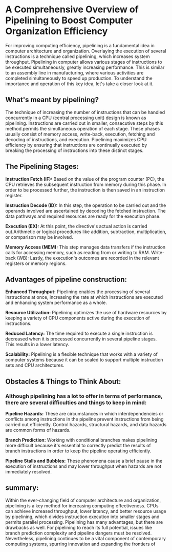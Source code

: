 # A Comprehensive Overview of Pipelining to Boost Computer Organization Efficiency

For improving computing efficiency, pipelining is a fundamental idea in computer architecture and organization. Overlaying the execution of several instructions is a technique called pipelining, which increases system throughput. Pipelining in computer allows various stages of instructions to be executed simultaneously, greatly increasing performance. This is similar to an assembly line in manufacturing, where various activities are completed simultaneously to speed up production. To understand the importance and operation of this key idea, let's take a closer look at it.


## What's meant by pipelining?

The technique of increasing the number of instructions that can be handled concurrently in a CPU (central processing unit) design is known as pipelining. Instructions are carried out in smaller, consecutive steps by this method.permits the simultaneous operation of each stage. These phases usually consist of memory access, write-back, execution, fetching and decoding of instructions, and execution. Pipelining maximizes CPU efficiency by ensuring that instructions are continually executed by breaking the processing of instructions into these distinct stages.


## The Pipelining Stages:


**Instruction Fetch (IF):** Based on the value of the program counter (PC), the CPU retrieves the subsequent instruction from memory during this phase. In order to be processed further, the instruction is then saved in an instruction register.


**Instruction Decode (ID):** In this step, the operation to be carried out and the operands involved are ascertained by decoding the fetched instruction. The data pathways and required resources are ready for the execution phase.


**Execution (EX):** At this point, the directive's actual action is carried out.Arithmetic or logical procedures like addition, subtraction, multiplication, or comparison may be involved.


**Memory Access (MEM):** This step manages data transfers if the instruction calls for accessing memory, such as reading from or writing to RAM.
Write-back (WB): Lastly, the execution's outcomes are recorded in the relevant registers or memory regions.

## Advantages of pipeline construction:

**Enhanced Throughput:** Pipelining enables the processing of several instructions at once, increasing the rate at which instructions are executed and enhancing system performance as a whole.


**Resource Utilization:** Pipelining optimizes the use of hardware resources by keeping a variety of CPU components active during the execution of instructions.


**Reduced Latency:** The time required to execute a single instruction is decreased when it is processed concurrently in several pipeline stages. This results in a lower latency.


**Scalability:** Pipelining is a flexible technique that works with a variety of computer systems because it can be scaled to support multiple instruction sets and CPU architectures.


## Obstacles & Things to Think About:



### Although pipelining has a lot to offer in terms of performance, there are several difficulties and things to keep in mind:



**Pipeline Hazards:** These are circumstances in which interdependencies or conflicts among instructions in the pipeline prevent instructions from being carried out efficiently. Control hazards, structural hazards, and data hazards are common forms of hazards.


**Branch Prediction:** Working with conditional branches makes pipelining more difficult because it's essential to correctly predict the results of branch instructions in order to keep the pipeline operating efficiently.


**Pipeline Stalls and Bubbles:** These phenomena cause a brief pause in the execution of instructions and may lower throughput when hazards are not immediately resolved.

## summary:

Within the ever-changing field of computer architecture and organization, pipelining is a key method for increasing computing effectiveness. CPUs can achieve increased throughput, lower latency, and better resource usage by pipelining, which divides instruction execution into smaller stages and permits parallel processing. Pipelining has many advantages, but there are drawbacks as well. For pipelining to reach its full potential, issues like branch prediction complexity and pipeline dangers must be resolved. Nevertheless, pipelining continues to be a vital component of contemporary computing systems, spurring innovation and expanding the frontiers of
